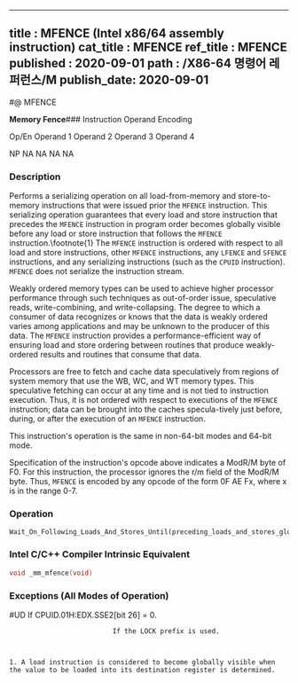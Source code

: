 ----------------------------
title : MFENCE (Intel x86/64 assembly instruction)
cat_title : MFENCE
ref_title : MFENCE
published : 2020-09-01
path : /X86-64 명령어 레퍼런스/M
publish_date: 2020-09-01
----------------------------


#@ MFENCE

**Memory Fence**###                                                           Instruction Operand Encoding


Op/En Operand 1 Operand 2 Operand 3 Operand 4

  NP NA NA NA NA

### Description


Performs a serializing operation on all load-from-memory and store-to-memory instructions that were issued prior the `MFENCE` instruction. This serializing operation guarantees that every load and store instruction that precedes the `MFENCE` instruction in program order becomes globally visible before any load or store instruction that follows the `MFENCE` instruction.\footnote{1}  The `MFENCE` instruction is ordered with respect to all load and store instructions, other `MFENCE` instructions, any `LFENCE` and `SFENCE` instructions, and any serializing instructions (such as the `CPUID` instruction). `MFENCE` does not serialize the instruction stream.

Weakly ordered memory types can be used to achieve higher processor performance through such techniques as out-of-order issue, speculative reads, write-combining, and write-collapsing. The degree to which a consumer of data recognizes or knows that the data is weakly ordered varies among applications and may be unknown to the producer of this data. The `MFENCE` instruction provides a performance-efficient way of ensuring load and store ordering between routines that produce weakly-ordered results and routines that consume that data.

Processors are free to fetch and cache data speculatively from regions of system memory that use the WB, WC, and WT memory types. This speculative fetching can occur at any time and is not tied to instruction execution. Thus, it is not ordered with respect to executions of the `MFENCE` instruction; data can be brought into the caches specula-tively just before, during, or after the execution of an `MFENCE` instruction.

This instruction's operation is the same in non-64-bit modes and 64-bit mode.

Specification of the instruction's opcode above indicates a ModR/M byte of F0. For this instruction, the processor ignores the r/m field of the ModR/M byte. Thus, `MFENCE` is encoded by any opcode of the form 0F AE Fx, where x is in the range 0-7.


### Operation

```info-verb
Wait_On_Following_Loads_And_Stores_Until(preceding_loads_and_stores_globally_visible);
```

### Intel C/C++ Compiler Intrinsic Equivalent

```cpp
void _mm_mfence(void)
```
### Exceptions (All Modes of Operation)


#UD  If CPUID.01H:EDX.SSE2[bit 26] = 0.

                              If the LOCK prefix is used.

```sidenote


1. A load instruction is considered to become globally visible when the value to be loaded into its destination register is determined.
```